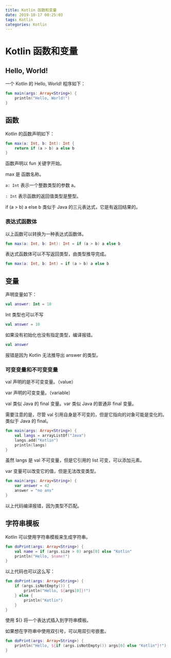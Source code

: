 ```yaml
---
title: Kotlin 函数和变量
date: 2019-10-17 00:25:03
tags: Kotlin
categories: Kotlin
---
```


# Kotlin 函数和变量

## Hello, World!

一个 Kotlin 的 Hello, World! 程序如下：

```kotlin
fun main(args: Array<String>) {
    println("Hello, World!")
}
```

## 函数

Kotlin 的函数声明如下：

```kotlin
fun max(a: Int, b: Int): Int {
    return if (a > b) a else b
}
```

函数声明以 fun 关键字开始。

max 是 函数名称。

`a: Int` 表示一个整数类型的参数 a。

`: Int` 表示函数的返回值类型是整型。

if (a > b) a else b 类似于 Java 的三元表达式，它是有返回结果的。 


### 表达式函数体

以上函数可以转换为一种表达式函数体。

```kotlin
fun max(a: Int, b: Int): Int = if (a > b) a else b
```

表达式函数体可以不写返回类型，由类型推导完成。

```kotlin
fun max(a: Int, b: Int) = if (a > b) a else b
```

## 变量

声明变量如下：

```kotlin
val answer: Int = 10
```

Int 类型也可以不写

```kotlin
val answer = 10
```

如果没有初始化也没有指定类型，编译报错。

```kotlin
val answer
```

报错是因为 Kotlin 无法推导出 answer 的类型。


### 可变变量和不可变变量

val 声明的是不可变变量。（value）

var 声明的可变变量。（variable）

val 类似 Java 的 final 变量。var 类似 Java 的普通非 final 变量。

需要注意的是，尽管 val 引用自身是不可变的，但是它指向的对象可能是变化的。类似于 Java 的 final。

```kotlin
fun main(args: Array<String>) {
    val langs = arrayListOf("Java")
    langs.add("Kotlin")
    println(langs)
}
```

虽然 langs 是 val 不可变量，但是它引用的 list 可变，可以添加元素。



var 变量可以改变它的值，但是无法改变类型。

```kotlin
fun main(args: Array<String>) {
    var answer = 42
    answer = "no ans"
}
```

以上代码编译报错，因为类型不匹配。


## 字符串模板

Kotlin 可以使用字符串模板来生成字符串。

```kotlin
fun doPrint(args: Array<String>) {
    val name = if (args.size > 0) args[0] else "Kotlin"
    println("Hello, $name!")
}
```

以上代码也可以这么写：

```kotlin
fun doPrint(args: Array<String>) {
    if (args.isNotEmpty()) {
        println("Hello, ${args[0]}!")
    } else {
        println("Kotlin")
    }
}
```

使用 ${} 将一个表达式插入到字符串模板。

如果想在字符串中使用双引号，可以用双引号嵌套。

```kotlin
fun doPrint(args: Array<String>) {
    println("Hello, ${if (args.isNotEmpty()) args[0] else "Kotlin"}!")
}
```